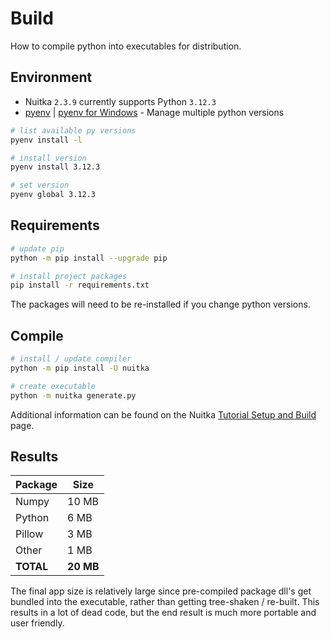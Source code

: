 # Build

How to compile python into executables for distribution.

## Environment

- Nuitka `2.3.9` currently supports Python `3.12.3`
- [pyenv](https://github.com/pyenv/pyenv) | [pyenv for Windows](https://github.com/pyenv-win/pyenv-win) - Manage multiple python versions

```sh
# list available py versions
pyenv install -l

# install version
pyenv install 3.12.3

# set version
pyenv global 3.12.3
```

## Requirements

```sh
# update pip
python -m pip install --upgrade pip

# install project packages
pip install -r requirements.txt
```

The packages will need to be re-installed if you change python versions.

## Compile

```sh
# install / update compiler
python -m pip install -U nuitka

# create executable
python -m nuitka generate.py
```

Additional information can be found on the Nuitka [Tutorial Setup and Build](https://nuitka.net/user-documentation/tutorial-setup-and-build.html) page.

## Results

|Package|Size|
|-|-|
|Numpy|10 MB|
|Python|6 MB|
|Pillow|3 MB|
|Other|1 MB|
|**TOTAL**|**20 MB**|

The final app size is relatively large since pre-compiled package dll's get bundled into the executable, rather than getting tree-shaken / re-built. This results in a lot of dead code, but the end result is much more portable and user friendly.
